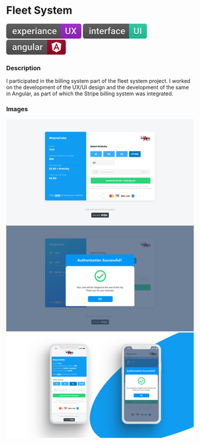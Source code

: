 # Fleet System
![Logo Design](../../assets//pills/experiance-ux.svg) ![Logo Design](../../assets//pills/interface.svg) ![Logo Design](../../assets//pills/angular.svg)

### Description
I participated in the billing system part of the fleet system project. I worked on the development of the UX/UI design and the development of the same in Angular, as part of which the Stripe billing system was integrated.

### Images
![Fleet System Payment](./fleet-system--payment.png)
![Fleet System Payment Info](./fleet-system--payment-info.png)
![Fleet System Mobile](./fleet-system--mobile.png)